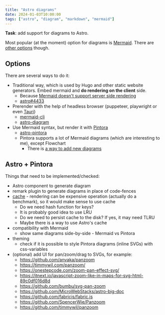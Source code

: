 ```yaml
---
title: "Astro diagrams"
date: 2024-01-03T10:00:00
tags: ["astro", "diagram", "markdown", "mermaid"]
---
```


**Task**: add support for diagrams to Astro.

Most popular (at the moment) option for diagrams is [Mermaid](https://mermaid.js.org/). There are [other options](/content/posts/text-to-diagram/index.md) though.

## Options

There are several ways to do it:

- Traditional way, which is used by Hugo and other static website generators. Embed mermaid and **do rendering on the client** side.
  - Because [Mermaid doesn't support server side rendering](https://github.com/mermaid-js/mermaid/issues/3650)
  - [astro#4433](https://github.com/withastro/astro/issues/4433)
- Prerender with the help of headless browser (puppeteer, playwright or even [Tauri](content/posts/tauri-instead-of-puppeteer-or-playwright/index.md))
  - [mermaid-cli](https://github.com/mermaid-js/mermaid-cli)
  - [astro-diagram](https://www.npmjs.com/package/astro-diagram)
- Use Mermaid syntax, but render it with [Pintora](https://github.com/hikerpig/pintora)
  - [astro-pintora](https://www.npmjs.com/package/astro-pintora)
  - Pintora supports a lot of Mermaid diagrams (which are interesting to me), except Flowchart
    - There is [a way to add new diagrams](https://pintorajs.vercel.app/docs/advanced/write-a-custom-diagram/)

## Astro + Pintora

Things that need to be implemented/checked:

- Astro component to generate diagram
- remark plugin to generate diagrams in place of code-fences
- [cache](/content/posts/javascript-key-value-store/index.md) - rendering can be expensive operation (actually do a benchmark), so it would make sense to use cache
  - Do we need hash function for keys?
  - It is probably good idea to use LRU
  - Do we need to persist cache to the disk? If yes, it may need TLRU
  - Maybe there is a way to use Astro's cache
- compatibility with Mermaid
  - show same diagrams side-by-side - Mermaid vs Pintora
- theming
  - check if it is possible to style Pintora diagrams (inline SVGs) with css-variables
- (optional) add UI for pan/zoom/drag to SVGs, for example:
  - https://github.com/anvaka/panzoom
  - https://timmywil.com/panzoom/
  - https://onestepcode.com/zoom-pan-effect-svg/
  - https://itnext.io/javascript-zoom-like-in-maps-for-svg-html-89c0df016d8d
  - https://github.com/bumbu/svg-pan-zoom
  - https://github.com/MicroWebStacks/astro-big-doc
  - https://github.com/fabricjs/fabric.js
  - https://github.com/SpencerWie/Panzoom
  - https://github.com/timmywil/panzoom
